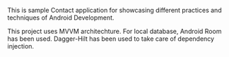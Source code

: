This is sample Contact application for showcasing different practices and techniques of Android Development.

This project uses MVVM architechture. For local database, Android Room has been used. Dagger-Hilt has been used to take care of dependency injection.
